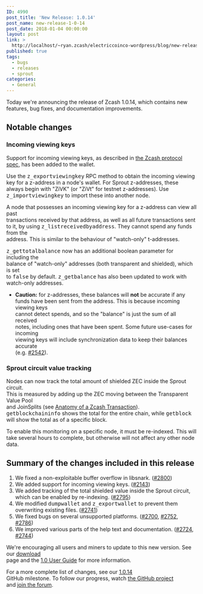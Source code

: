 ```yaml
---
ID: 4990
post_title: 'New Release: 1.0.14'
post_name: new-release-1-0-14
post_date: 2018-01-04 00:00:00
layout: post
link: >
  http://localhost/~ryan.zcash/electriccoinco-wordpress/blog/new-release-1-0-14/
published: true
tags:
  - bugs
  - releases
  - sprout
categories:
  - General
---
```

<p>Today we're announcing the release of Zcash 1.0.14, which contains new features, bug fixes, and documentation improvements.</p>
<h2>Notable changes</h2>
<h3>Incoming viewing keys</h3>
<p>Support for incoming viewing keys, as described in <a class="reference external" href="https://github.com/zcash/zips/blob/master/protocol/protocol.pdf">the Zcash protocol spec</a>, has been added to the wallet.</p>
<p>Use the <tt class="docutils literal">z_exportviewingkey</tt> RPC method to obtain the incoming viewing key for a z-address in a node's wallet. For Sprout z-addresses, these always begin with "ZiVK" (or "ZiVt" for testnet z-addresses). Use <tt class="docutils literal">z_importviewingkey</tt> to import these into another node.</p>
<p>A node that possesses an incoming viewing key for a z-address can view all past<br />
transactions received by that address, as well as all future transactions sent<br />
to it, by using <tt class="docutils literal">z_listreceivedbyaddress</tt>. They cannot spend any funds from the<br />
address. This is similar to the behaviour of "watch-only" t-addresses.</p>
<p><tt class="docutils literal">z_gettotalbalance</tt> now has an additional boolean parameter for including the<br />
balance of "watch-only" addresses (both transparent and shielded), which is set<br />
to <tt class="docutils literal">false</tt> by default. <tt class="docutils literal">z_getbalance</tt> has also been updated to work with<br />
watch-only addresses.</p>
<ul class="simple">
<li><strong>Caution:</strong> for z-addresses, these balances will <strong>not</strong> be accurate if any<br />
funds have been sent from the address. This is because incoming viewing keys<br />
cannot detect spends, and so the "balance" is just the sum of all received<br />
notes, including ones that have been spent. Some future use-cases for incoming<br />
viewing keys will include synchronization data to keep their balances accurate<br />
(e.g. <a class="reference external" href="https://github.com/zcash/zcash/issues/2542">#2542</a>).</li>
</ul>
<h3>Sprout circuit value tracking</h3>
<p>Nodes can now track the total amount of shielded ZEC inside the Sprout circuit.<br />
This is measured by adding up the ZEC moving between the Transparent Value Pool<br />
and JoinSplits (see <a class="reference external" href="/blog/anatomy-of-zcash/">Anatomy of a Zcash Transaction</a>).<br />
<tt class="docutils literal">getblockchaininfo</tt> shows the total for the entire chain, while <tt class="docutils literal">getblock</tt><br />
will show the total as of a specific block.</p>
<p>To enable this monitoring on a specific node, it must be re-indexed. This will<br />
take several hours to complete, but otherwise will not affect any other node<br />
data.</p>
<h2>Summary of the changes included in this release</h2>
<ol class="arabic simple">
<li>We fixed a non-exploitable buffer overflow in libsnark. (<a class="reference external" href="https://github.com/zcash/zcash/pull/2800">#2800</a>)</li>
<li>We added support for incoming viewing keys. (<a class="reference external" href="https://github.com/zcash/zcash/pull/2143">#2143</a>)</li>
<li>We added tracking of the total shielded value inside the Sprout circuit, which can be enabled by re-indexing. (<a class="reference external" href="https://github.com/zcash/zcash/pull/2795">#2795</a>)</li>
<li>We modified <tt class="docutils literal">dumpwallet</tt> and <tt class="docutils literal">z_exportwallet</tt> to prevent them overwriting existing files. (<a class="reference external" href="https://github.com/zcash/zcash/pull/2741">#2741</a>)</li>
<li>We fixed bugs on several unsupported platforms. (<a class="reference external" href="https://github.com/zcash/zcash/pull/2700">#2700</a>, <a class="reference external" href="https://github.com/zcash/zcash/pull/2752">#2752</a>, <a class="reference external" href="https://github.com/zcash/zcash/pull/2786">#2786</a>)</li>
<li>We improved various parts of the help text and documentation. (<a class="reference external" href="https://github.com/zcash/zcash/pull/2724">#2724</a>, <a class="reference external" href="https://github.com/zcash/zcash/pull/2744">#2744</a>)</li>
</ol>
<p>We're encouraging all users and miners to update to this new version. See our <a class="reference external" href="https://z.cash/download.html">download</a><br />
page and the <a class="reference external" href="https://github.com/zcash/zcash/wiki/1.0-User-Guide">1.0 User Guide</a> for more information.</p>
<p>For a more complete list of changes, see our <a class="reference external" href="https://github.com/zcash/zcash/milestone/64?closed=1">1.0.14</a><br />
GitHub milestone. To follow our progress, watch <a class="reference external" href="https://github.com/zcash/zcash/milestones">the GitHub project</a><br />
and <a class="reference external" href="https://forum.z.cash/">join the forum</a>.</p>
